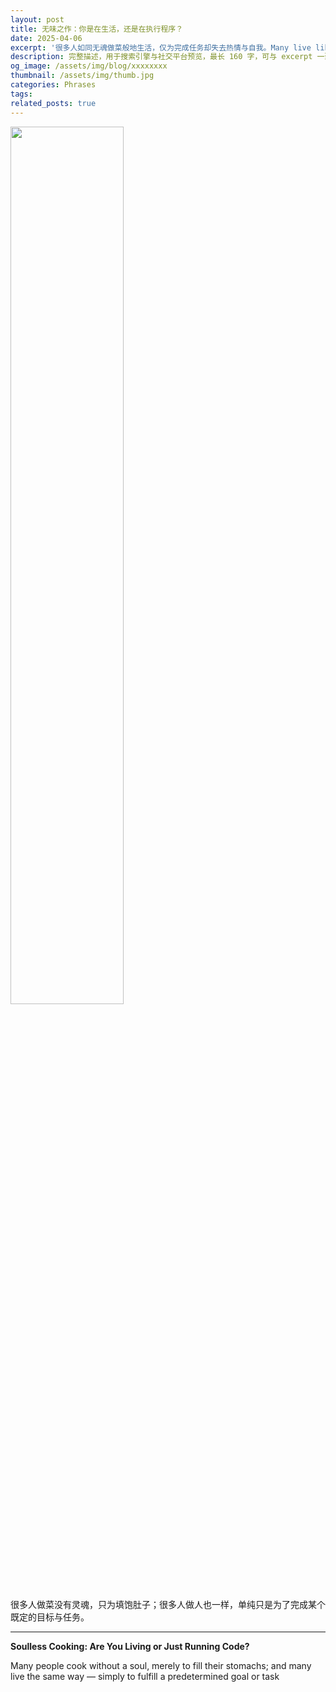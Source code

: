 ```yaml
---
layout: post
title: 无味之作：你是在生活，还是在执行程序？
date: 2025-04-06
excerpt: '很多人如同无魂做菜般地生活，仅为完成任务却失去热情与自我。Many live like they cook without soul—just completing tasks, losing passion and identity along the way.'
description: 完整描述，用于搜索引擎与社交平台预览，最长 160 字，可与 excerpt 一致
og_image: /assets/img/blog/xxxxxxxx
thumbnail: /assets/img/thumb.jpg
categories: Phrases
tags: 
related_posts: true
---
```


<img src="{{ '/assets/img/blog/xxxxxxxx' | relative_url }}" style="width:60%;">

很多人做菜没有灵魂，只为填饱肚子；很多人做人也一样，单纯只是为了完成某个既定的目标与任务。

---

**Soulless Cooking: Are You Living or Just Running Code?**

Many people cook without a soul, merely to fill their stomachs; and many live the same way — simply to fulfill a predetermined goal or task